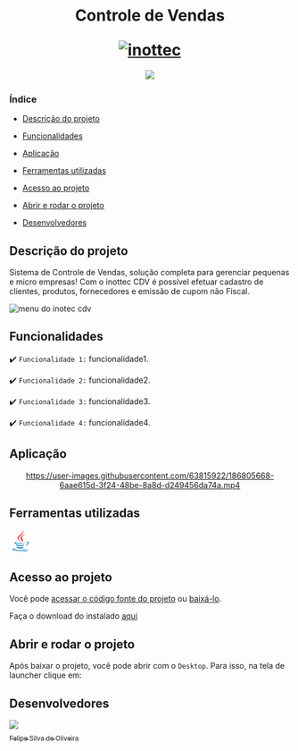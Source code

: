 <h1 align="center">
  <p align="center">Controle de Vendas</p>
  <a href="https://inottec.com.br/inottec-cdv/"><img src="https://user-images.githubusercontent.com/63815922/216737345-dd7dd7e7-2328-423f-aaea-e0ae329cb87e.png?text=inottec-CDV#vitrinedev" alt="inottec"></a>
</h1>

<p align="center">
<img src="http://img.shields.io/static/v1?label=STATUS&message=EM%20DESENVOLVIMENTO&color=GREEN&style=for-the-badge"/>
</p>

### Índice

- [Descrição do projeto](#descrição-do-projeto)

- [Funcionalidades](#funcionalidades)

- [Aplicação](#aplicação)

- [Ferramentas utilizadas](#ferramentas-utilizadas)

- [Acesso ao projeto](#acesso-ao-projeto)

- [Abrir e rodar o projeto](#abrir-e-rodar-o-projeto)

- [Desenvolvedores](#desenvolvedores)

## Descrição do projeto 

<p align="justify">

Sistema de Controle de Vendas, solução completa para gerenciar pequenas e micro empresas!
Com o inottec CDV é possível efetuar cadastro de clientes, produtos, fornecedores e emissão de cupom não Fiscal.
  
![menu do inotec cdv](https://user-images.githubusercontent.com/63815922/216745392-36184965-98b9-4129-a230-6bda7aa5bf4f.png)

</p>

## Funcionalidades

:heavy_check_mark: `Funcionalidade 1:` funcionalidade1.

:heavy_check_mark: `Funcionalidade 2:` funcionalidade2.

:heavy_check_mark: `Funcionalidade 3:` funcionalidade3.

:heavy_check_mark: `Funcionalidade 4:` funcionalidade4.

## Aplicação

<div align="center">

https://user-images.githubusercontent.com/63815922/186805668-6aae615d-3f24-48be-8a8d-d249456da74a.mp4

</div>

###

## Ferramentas utilizadas

<a href="https://www.java.com" target="_blank"> <img src="https://raw.githubusercontent.com/devicons/devicon/master/icons/java/java-original.svg" alt="java" width="40" height="40"/> </a> 

###

## Acesso ao projeto

Você pode [acessar o código fonte do projeto](https://github.com/Felipe-S-O/inottec_CDV) ou [baixá-lo](https://github.com/camilafernanda/GlicoCare/archive/refs/heads/main.zip).


Faça o download do instalado [aqui](https://inottec.com.br/inottec-cdv/)

## Abrir e rodar o projeto

Após baixar o projeto, você pode abrir com o `Desktop`. Para isso, na tela de launcher clique em:

## Desenvolvedores

[<img src="https://avatars.githubusercontent.com/u/63815922?v=4" width=115><br><sub>Felipe Silva de Oliveira</sub>](https://github.com/Felipe-S-O) 

